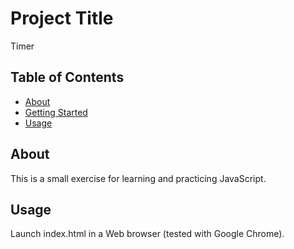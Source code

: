 # Project Title

Timer

## Table of Contents

- [About](#about)
- [Getting Started](#getting_started)
- [Usage](#usage)

## About <a name = "about"></a>

This is a small exercise for learning and practicing JavaScript.

## Usage <a name = "usage"></a>

Launch index.html in a Web browser (tested with Google Chrome).